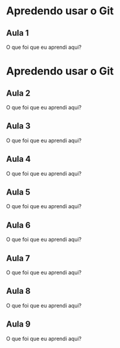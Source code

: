 # Apredendo usar o Git


## Aula 1

O que foi que eu aprendi aqui?

# Apredendo usar o Git


## Aula 2

O que foi que eu aprendi aqui?


## Aula 3

O que foi que eu aprendi aqui?


## Aula 4

O que foi que eu aprendi aqui?


## Aula 5

O que foi que eu aprendi aqui?


## Aula 6

O que foi que eu aprendi aqui?


## Aula 7

O que foi que eu aprendi aqui?


## Aula 8

O que foi que eu aprendi aqui?


## Aula 9

O que foi que eu aprendi aqui?
